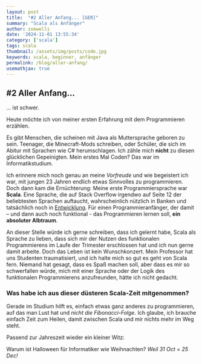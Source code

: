 ```yaml
---
layout: post
title:  "#2 Aller Anfang... [GER]"
summary: "Scala als Anfänger"
author: zoewelli
date: '2024-11-01 13:55:34'
category: ['scala']
tags: scala
thumbnail: /assets/img/posts/code.jpg
keywords: scala, beginner, anfänger
permalink: /blog/aller-anfang/
usemathjax: true
---
```


## #2 Aller Anfang...

... ist schwer.

Heute möchte ich von meiner ersten Erfahrung mit dem Programmieren erzählen. 

Es gibt Menschen, die scheinen mit Java als Muttersprache geboren zu sein. Teenager, die Minecraft-Mods schreiben, oder Schüler, die sich im Abitur mit Sprachen wie C# herumschlagen. Ich zähle mich **nicht** zu diesen glücklichen Gepeinigten. Mein erstes Mal Coden? Das war im Informatikstudium.

Ich erinnere mich noch genau an meine *Vorfreude* und wie begeistert ich war, mit jungen 23 Jahren endlich etwas Sinnvolles zu programmieren. Doch dann kam die Ernüchterung: Meine erste Programmiersprache war **Scala**. Eine Sprache, die auf Stack Overflow irgendwo auf Seite 12 der beliebtesten Sprachen auftaucht, wahrscheinlich nützlich in Banken und tatsächlich noch in [Entwicklung](https://www.scala-lang.org/download/all.html). Für einen Programmieranfänger, der damit – und dann auch noch funktional - das Programmieren lernen soll, **ein absoluter Albtraum**.

An dieser Stelle würde ich gerne schreiben, dass ich gelernt habe, Scala als Sprache zu lieben, dass sich mir der Nutzen des funktionalen Programmierens im Laufe der Trimester erschlossen hat und ich nun gerne damit arbeite. Doch das Leben ist kein Wunschkonzert. Mein Professor hat uns Studenten traumatisiert, und ich halte mich so gut es geht von Scala fern. Niemand hat gesagt, dass es Spaß machen soll, aber dass es mir so schwerfallen würde, mich mit einer Sprache oder der Logik des funktionalen Programmierens anzufreunden, hätte ich nicht gedacht.

### Was habe ich aus dieser düsteren Scala-Zeit mitgenommen?
Gerade im Studium hilft es, einfach etwas ganz anderes zu programmieren, auf das man Lust hat und *nicht die Fibonacci-Folge*. Ich glaube, ich brauche einfach Zeit zum Heilen, damit zwischen Scala und mir nichts mehr im Weg steht.

Passend zur Jahreszeit wieder ein kleiner Witz:

Warum ist Halloween für Informatiker wie Weihnachten? 
*Weil 31 Oct = 25 Dec!*

